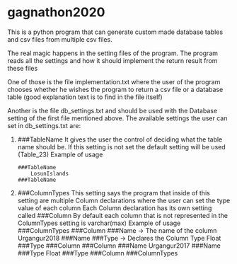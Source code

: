 # gagnathon2020

This is a python program that can generate custom made database tables and csv files from multiple csv files.

The real magic happens in the setting files of the program.
The program reads all the settings and how it should implement the return result from these files

One of those is the file implementation.txt where the user of the program chooses whether he wishes the program to return a csv file or a database table (good explanation text is to find in the file itself)

Another is the file db_settings.txt and should be used with the Database setting of the first file mentioned above.
The available settings the user can set in db_settings.txt are: 
1.  ###TableName
    It gives the user the control of deciding what the table name should be. 
    If this setting is not set the default setting will be used (Table_23)
    Example of usage
    ```
    ###TableName
        LosunIslands
    ###TableName
    ```

2.  ###ColumnTypes
    This setting says the program that inside of this setting are multiple Column declarations where the user can set the type value of each column
    Each Column declaration has its own setting called ###Column
    By default each column that is not represented in the ColumnTypes setting is varchar(max)
    Example of usage
    ###ColumnTypes
        ###Column
            ###Name -> The name of the column
                Urgangur2018
            ###Name
            ###Type -> Declares the Column Type
                Float
            ###Type
        ###Column
        ###Column
            ###Name
                Urgangur2017
            ###Name
            ###Type
                Float
            ###Type
        ###Column
    ###ColumnTypes



